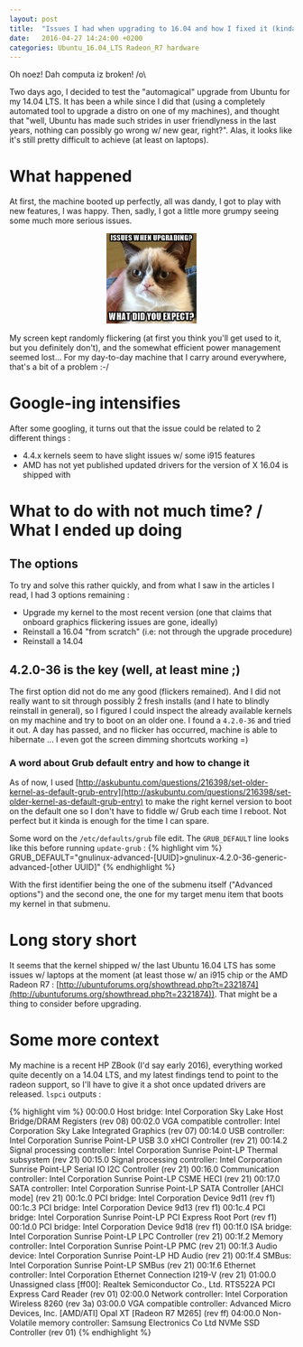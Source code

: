 ```yaml
---
layout: post
title:  "Issues I had when upgrading to 16.04 and how I fixed it (kinda)"
date:   2016-04-27 14:24:00 +0200
categories: Ubuntu_16.04_LTS Radeon_R7 hardware 
---
```


Oh noez! Dah computa iz broken! /o\


Two days ago, I decided to test the "automagical" upgrade from Ubuntu for my 14.04 LTS.
 It has been a while since I did that (using a completely automated tool to upgrade a distro on 
 one of my machines), and thought that "well, Ubuntu has made such strides in user friendlyness in the last years, nothing can possibly go wrong w/ new gear, right?". 
 Alas, it looks like it's still pretty difficult to achieve (at least on laptops).
  <!-- more -->
  
# What happened  
At first, the machine booted up perfectly, all was dandy, I got to play with new features, 
 I was happy. Then, sadly, I got a little more grumpy seeing some much more serious issues. 

<p style="text-align:center">
    <img src="/images/grumpy.jpg" alt="grumpy dev"/>
</p>

My screen kept randomly flickering (at first you think you'll get used to it, 
but you definitely don't), and the somewhat efficient power management seemed lost... 
For my day-to-day machine that I carry around everywhere, that's a bit of a problem :-/ 

# Google-ing intensifies
After some googling, it turns out that the issue could be related to 2 different things : 

* 4.4.x kernels seem to have slight issues w/ some i915 features
* AMD has not yet published updated drivers for the version of X 16.04 is shipped with

# What to do with not much time? / What I ended up doing

## The options
To try and solve this rather quickly, and from what I saw in the articles I read, I had 3 options remaining :

* Upgrade my kernel to the most recent version (one that claims that onboard graphics flickering issues are gone, ideally)
* Reinstall a 16.04 "from scratch" (i.e: not through the upgrade procedure)
* Reinstall a 14.04

## 4.2.0-36 is the key (well, at least mine ;)
The first option did not do me any good (flickers remained). 
And I did not really want to sit through possibly 2 fresh installs (and I hate to blindly reinstall in general), 
so I figured I could inspect the already available kernels on my machine and
 try to boot on an older one. I found a `4.2.0-36` and tried it out. A day has passed, and no flicker has occurred, 
 machine is able to hibernate ... I even got the screen dimming shortcuts working =) 
 
### A word about Grub default entry and how to change it
As of now, I used [http://askubuntu.com/questions/216398/set-older-kernel-as-default-grub-entry](http://askubuntu.com/questions/216398/set-older-kernel-as-default-grub-entry) 
to make the right kernel version to boot on the default one so I don't have to fiddle w/ Grub each time I reboot. 
Not perfect but it kinda is enough for the time I can spare.

Some word on the `/etc/defaults/grub` file edit. The `GRUB_DEFAULT` line looks like this before running `update-grub` : 
{% highlight vim %}
GRUB_DEFAULT="gnulinux-advanced-[UUID]>gnulinux-4.2.0-36-generic-advanced-[other UUID]"
{% endhighlight %}

With the first identifier being the one of the submenu itself ("Advanced options")
 and the second one, the one for my target menu item that boots my kernel in that submenu.

# Long story short
It seems that the kernel shipped w/ the last Ubuntu 16.04 LTS
has some issues w/ laptops at the moment (at least those w/ an i915 chip or the AMD Radeon R7 :
 [http://ubuntuforums.org/showthread.php?t=2321874](http://ubuntuforums.org/showthread.php?t=2321874)).
  That might be a thing to consider before upgrading.

# Some more context
My machine is a recent HP ZBook (I'd say early 2016), everything worked quite decently on a 14.04 LTS, 
and my latest findings tend to point to the radeon support, so I'll have to give it a shot once updated drivers are released. 
`lspci` outputs : 

{% highlight vim %}
00:00.0 Host bridge: Intel Corporation Sky Lake Host Bridge/DRAM Registers (rev 08)
00:02.0 VGA compatible controller: Intel Corporation Sky Lake Integrated Graphics (rev 07)
00:14.0 USB controller: Intel Corporation Sunrise Point-LP USB 3.0 xHCI Controller (rev 21)
00:14.2 Signal processing controller: Intel Corporation Sunrise Point-LP Thermal subsystem (rev 21)
00:15.0 Signal processing controller: Intel Corporation Sunrise Point-LP Serial IO I2C Controller (rev 21)
00:16.0 Communication controller: Intel Corporation Sunrise Point-LP CSME HECI (rev 21)
00:17.0 SATA controller: Intel Corporation Sunrise Point-LP SATA Controller [AHCI mode] (rev 21)
00:1c.0 PCI bridge: Intel Corporation Device 9d11 (rev f1)
00:1c.3 PCI bridge: Intel Corporation Device 9d13 (rev f1)
00:1c.4 PCI bridge: Intel Corporation Sunrise Point-LP PCI Express Root Port (rev f1)
00:1d.0 PCI bridge: Intel Corporation Device 9d18 (rev f1)
00:1f.0 ISA bridge: Intel Corporation Sunrise Point-LP LPC Controller (rev 21)
00:1f.2 Memory controller: Intel Corporation Sunrise Point-LP PMC (rev 21)
00:1f.3 Audio device: Intel Corporation Sunrise Point-LP HD Audio (rev 21)
00:1f.4 SMBus: Intel Corporation Sunrise Point-LP SMBus (rev 21)
00:1f.6 Ethernet controller: Intel Corporation Ethernet Connection I219-V (rev 21)
01:00.0 Unassigned class [ff00]: Realtek Semiconductor Co., Ltd. RTS522A PCI Express Card Reader (rev 01)
02:00.0 Network controller: Intel Corporation Wireless 8260 (rev 3a)
03:00.0 VGA compatible controller: Advanced Micro Devices, Inc. [AMD/ATI] Opal XT [Radeon R7 M265] (rev ff)
04:00.0 Non-Volatile memory controller: Samsung Electronics Co Ltd NVMe SSD Controller (rev 01)
{% endhighlight %}
